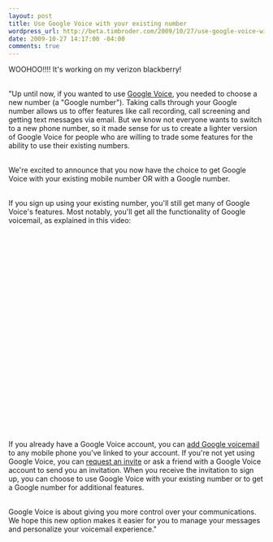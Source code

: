 ```yaml
--- 
layout: post
title: Use Google Voice with your existing number
wordpress_url: http://beta.timbroder.com/2009/10/27/use-google-voice-with-your-existing-number/
date: 2009-10-27 14:17:00 -04:00
comments: true
---
```

WOOHOO!!!!  It's working on my verizon blackberry!<br /><br />



"Up until now, if you wanted to use <a href="http://google.com/voice">Google Voice</a>, you needed to choose a new number (a "Google number"). Taking calls through your Google number allows us to offer features like call recording, call screening and getting text messages via email. But we know not everyone wants to switch to a new phone number, so it made sense for us to create a lighter version of Google Voice for people who are willing to trade some features for the ability to use their existing numbers.<br /><br />



We're excited to announce that you now have the choice to get Google Voice with your existing mobile number OR with a Google number.<br /><br />



If you sign up using your existing number, you'll still get many of Google Voice's features. Most notably, you'll get all the functionality of Google voicemail, as explained in this video:<br /><br />



<object height="344" width="425"><param name="movie" value="http://www.youtube.com/v/Ua9Q5frlQ2M&amp;rel=0&amp;color1=0xb1b1b1&amp;color2=0xcfcfcf&amp;hl=en&amp;feature=player_embedded&amp;fs=1"></param><param name="allowFullScreen" value="true"></param><param name="allowScriptAccess" value="always"><embed src="http://www.youtube.com/v/Ua9Q5frlQ2M&amp;rel=0&amp;color1=0xb1b1b1&amp;color2=0xcfcfcf&amp;hl=en&amp;feature=player_embedded&amp;fs=1" type="application/x-shockwave-flash" allowfullscreen="true" allowscriptaccess="always" height="344" width="425"></embed><a class="fvqmjawhforxnjyiwyor" href="http://www.youtube.com/v/Ua9Q5frlQ2M&amp;rel=0&amp;color1=0xb1b1b1&amp;color2=0xcfcfcf&amp;hl=en&amp;feature=player_embedded&amp;fs=1"></a><a class="fvqmjawhforxnjyiwyor" href="http://www.youtube.com/v/Ua9Q5frlQ2M&amp;rel=0&amp;color1=0xb1b1b1&amp;color2=0xcfcfcf&amp;hl=en&amp;feature=player_embedded&amp;fs=1"></a><a class="fvqmjawhforxnjyiwyor" href="http://www.youtube.com/v/Ua9Q5frlQ2M&amp;rel=0&amp;color1=0xb1b1b1&amp;color2=0xcfcfcf&amp;hl=en&amp;feature=player_embedded&amp;fs=1"></a><a class="fvqmjawhforxnjyiwyor" href="http://www.youtube.com/v/Ua9Q5frlQ2M&amp;rel=0&amp;color1=0xb1b1b1&amp;color2=0xcfcfcf&amp;hl=en&amp;feature=player_embedded&amp;fs=1"></a><a class="fvqmjawhforxnjyiwyor" href="http://www.youtube.com/v/Ua9Q5frlQ2M&amp;rel=0&amp;color1=0xb1b1b1&amp;color2=0xcfcfcf&amp;hl=en&amp;feature=player_embedded&amp;fs=1"></a><a class="fvqmjawhforxnjyiwyor" href="http://www.youtube.com/v/Ua9Q5frlQ2M&amp;rel=0&amp;color1=0xb1b1b1&amp;color2=0xcfcfcf&amp;hl=en&amp;feature=player_embedded&amp;fs=1"></a><a class="fvqmjawhforxnjyiwyor" href="http://www.youtube.com/v/Ua9Q5frlQ2M&amp;rel=0&amp;color1=0xb1b1b1&amp;color2=0xcfcfcf&amp;hl=en&amp;feature=player_embedded&amp;fs=1"></a><a class="fvqmjawhforxnjyiwyor" href="http://www.youtube.com/v/Ua9Q5frlQ2M&amp;rel=0&amp;color1=0xb1b1b1&amp;color2=0xcfcfcf&amp;hl=en&amp;feature=player_embedded&amp;fs=1"></a></param></object>


<br /><br />
If you already have a Google Voice account, you can <a href="http://www.google.com/support/voice/bin/answer.py?hl=en&amp;answer=164652">add Google voicemail</a> to any mobile phone you've linked to your account. If you're not yet using Google Voice, you can <a href="https://services.google.com/fb/forms/googlevoiceinvite/">request an invite</a> or ask a friend with a Google Voice account to send you an invitation. When you receive the invitation to sign up, you can choose to use Google Voice with your existing number  or to get a Google number for additional features.
<br /><br />


Google Voice is about giving you more control over your communications. We hope this new option makes it easier for you to manage your messages and personalize your voicemail experience."
